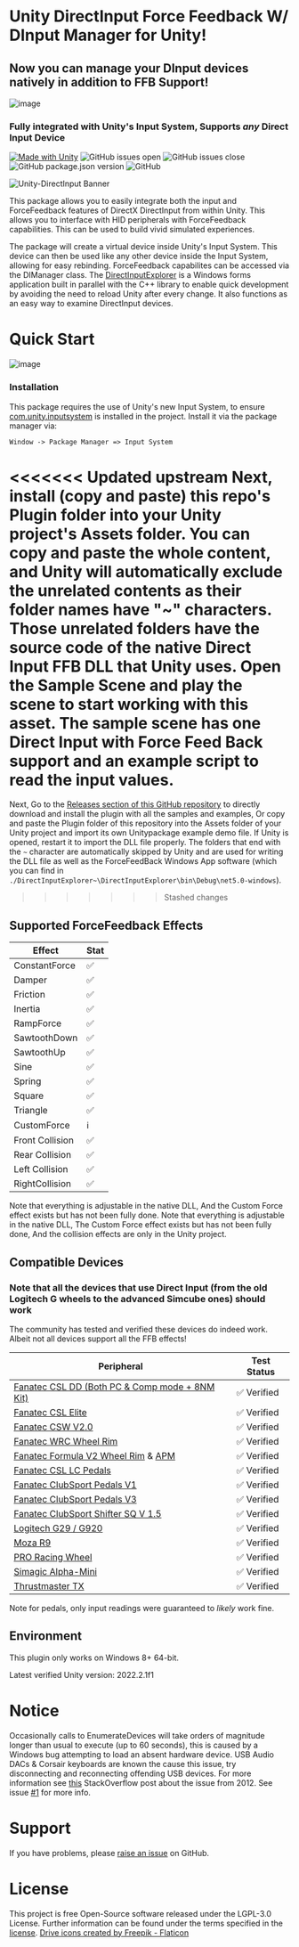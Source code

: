 # Unity DirectInput Force Feedback W/ DInput Manager for Unity!
## Now you can manage your DInput devices natively in addition to FFB Support!
![image](https://github.com/user-attachments/assets/fcd321cb-7b7c-437a-b033-d80a78576f99)

### Fully integrated with Unity's Input System, Supports _any_ Direct Input Device
[![Made with Unity](https://img.shields.io/badge/Made%20with-Unity-57b9d3.svg?style=for-the-badge&logo=unity)](https://unity3d.com)
![GitHub issues open](https://img.shields.io/github/issues/MrTimcakes/Unity-DirectInput?style=for-the-badge)
![GitHub issues close](https://img.shields.io/github/issues-closed/MrTimcakes/Unity-DirectInput?style=for-the-badge)
![GitHub package.json version](https://img.shields.io/github/package-json/v/MrTimcakes/Unity-DirectInput?style=for-the-badge)
![GitHub](https://img.shields.io/github/license/MrTimcakes/Unity-DirectInput?style=for-the-badge)

![Unity-DirectInput Banner](https://github.com/MrTimcakes/Unity-DirectInput/blob/assets/UnityDirectInputBanner.png )

This package allows you to easily integrate both the input and ForceFeedback features of DirectX DirectInput from within Unity. This allows you to interface with HID peripherals with ForceFeedback capabilities. This can be used to build vivid simulated experiences.

The package will create a virtual device inside Unity's Input System. This device can then be used like any other device inside the Input System, allowing for easy rebinding. ForceFeedback capabilites can be accessed via the DIManager class. The [DirectInputExplorer](../../tree/main/DirectInputExplorer~) is a Windows forms application built in parallel with the C++ library to enable quick development by avoiding the need to reload Unity after every change. It also functions as an easy way to examine DirectInput devices.

# Quick Start
![image](https://github.com/user-attachments/assets/12feffae-5311-4603-a983-fee9ed45e372)

### Installation

This package requires the use of Unity's new Input System, to ensure [com.unity.inputsystem](https://docs.unity3d.com/Packages/com.unity.inputsystem@1.0/manual/QuickStartGuide.html) is installed in the project. Install it via the package manager via: 

`Window -> Package Manager => Input System`

<<<<<<< Updated upstream
Next, install (copy and paste) this repo's Plugin folder into your Unity project's Assets folder. You can copy and paste the whole content, and Unity will automatically exclude the unrelated contents as their folder names have "~" characters. Those unrelated folders have the source code of the native Direct Input FFB DLL that Unity uses. Open the Sample Scene and play the scene to start working with this asset. The sample scene has one Direct Input with Force Feed Back support and an example script to read the input values.
=======
Next, Go to the [Releases section of this GitHub repository](https://github.com/imDanoush/Unity-DirectInput/releases) to directly download and install the plugin with all the samples and examples, Or copy and paste the Plugin folder of this repository into the Assets folder of your Unity project and import its own Unitypackage example demo file. If Unity is opened, restart it to import the DLL file properly. The folders that end with the `~` character are automatically skipped by Unity and are used for writing the DLL file as well as the ForceFeedBack Windows App software (which you can find in `./DirectInputExplorer~\DirectInputExplorer\bin\Debug\net5.0-windows`).

>>>>>>> Stashed changes

## Supported ForceFeedback Effects

| Effect        	|Stat|
|-------------------|----|
| ConstantForce 	| ✅ |
| Damper        	| ✅ |
| Friction      	| ✅ |
| Inertia       	| ✅ |
| RampForce     	| ✅ |
| SawtoothDown  	| ✅ |
| SawtoothUp    	| ✅ |
| Sine          	| ✅ |
| Spring        	| ✅ |
| Square        	| ✅ |
| Triangle      	| ✅ |
| CustomForce   	| ℹ️ |
| Front Collision  	| ✅ |
| Rear Collision   	| ✅ |
| Left Collision  	| ✅ |
| RightCollision  	| ✅ |

[comment]: <> (✅ ℹ️ 🔲)
Note that everything is adjustable in the native DLL, And the Custom Force effect exists but has not been fully done.
Note that everything is adjustable in the native DLL, The Custom Force effect exists but has not been fully done, And the collision effects are only in the Unity project.

## Compatible Devices
### Note that all the devices that use Direct Input (from the old Logitech G wheels to the advanced Simcube ones) should work
The community has tested and verified these devices do indeed work. Albeit not all devices support all the FFB effects!

| Peripheral                         | Test Status    |
|------------------------------------|----------------|
| [Fanatec CSL DD (Both PC & Comp mode + 8NM Kit)](https://fanatec.com/eu-en/csl-dd-8-nm) | ✅ Verified    |
| [Fanatec CSL Elite](https://fanatec.com/eu-en/racing-wheels-wheel-bases/wheel-bases/csl-elite-wheel-base-officially-licensed-for-playstation) | ✅ Verified    |
| [Fanatec CSW V2.0](https://fanatec.com/eu-en/racing-wheels-wheel-bases/wheel-bases/clubsport-wheel-base-v2-servo) | ✅ Verified    |
| [Fanatec WRC Wheel Rim](https://fanatec.com/eu-en/steering-wheels/csl-elite-steering-wheel-wrc) | ✅ Verified    |
| [Fanatec Formula V2 Wheel Rim](https://fanatec.com/eu-en/steering-wheels/clubsport-steering-wheel-formula-v2) & [APM](https://fanatec.com/eu-en/shifters-others/podium-advanced-paddle-module) | ✅ Verified    |
| [Fanatec CSL LC Pedals](https://fanatec.com/eu-en/pedals/csl-elite-pedals) | ✅ Verified    |
| [Fanatec ClubSport Pedals V1](https://www.youtube.com/watch?v=jw52Dq3SZaA) | ✅ Verified    |
| [Fanatec ClubSport Pedals V3](https://fanatec.com/eu-en/pedals/clubsport-pedals-v3) | ✅ Verified    |
| [Fanatec ClubSport Shifter SQ V 1.5](https://fanatec.com/eu-en/shifters-others/clubsport-shifter-sq-v-1.5) | ✅ Verified    |
| [Logitech G29 / G920](https://www.logitechg.com/en-gb/products/driving/driving-force-racing-wheel.html) | ✅ Verified    |
| [Moza R9](https://mozaracing.com/wheel-base-r9/) | ✅ Verified    |
| [PRO Racing Wheel](https://www.logitechg.com/en-gb/products/driving/pro-racing-wheel.html) | ✅ Verified    |
| [Simagic Alpha-Mini](https://us.sim-motion.com/products/simagic-alpha-mini-wheel-base) | ✅ Verified    |
| [Thrustmaster TX](https://eshop.thrustmaster.com/en_us/tx-racing-wheel-leather-edition.html) | ✅ Verified    |

[comment]: <> (✅ 🔲)
Note for pedals, only input readings were guaranteed to *likely* work fine.

## Environment

This plugin only works on Windows 8+ 64-bit.

Latest verified Unity version: 2022.2.1f1

# Notice

Occasionally calls to EnumerateDevices will take orders of magnitude longer than usual to execute (up to 60 seconds), this is caused by a Windows bug attempting to load an absent hardware device. USB Audio DACs & Corsair keyboards are known the cause this issue, try disconnecting and reconnecting offending USB devices. For more information see [this](https://stackoverflow.com/questions/10967795/directinput8-enumdevices-sometimes-painfully-slow) StackOverflow post about the issue from 2012. See issue [#1](https://github.com/MrTimcakes/Unity-DirectInput/issues/1) for more info.

# Support

If you have problems, please [raise an issue](https://github.com/MrTimcakes/Unity-DirectInput/issues/new) on GitHub.

# License

This project is free Open-Source software released under the LGPL-3.0 License. Further information can be found under the terms specified in the [license](/../../blob/main/LICENSE).
<a href="https://www.flaticon.com/free-icons/drive" title="drive icons">Drive icons created by Freepik - Flaticon</a>